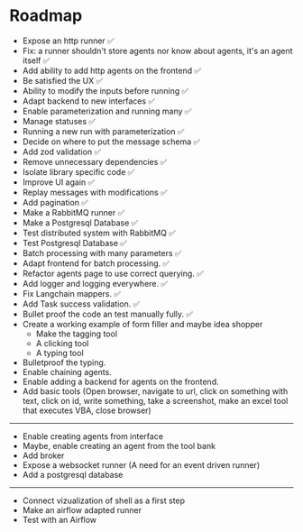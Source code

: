 # Roadmap

- Expose an http runner ✅
- Fix: a runner shouldn't store agents nor know about agents, it's an agent itself ✅
- Add ability to add http agents on the frontend ✅
- Be satisfied the UX ✅
- Ability to modify the inputs before running ✅
- Adapt backend to new interfaces ✅
- Enable parameterization and running many ✅
- Manage statuses ✅
- Running a new run with parameterization ✅
- Decide on where to put the message schema ✅
- Add zod validation ✅
- Remove unnecessary dependencies ✅
- Isolate library specific code ✅
- Improve UI again ✅
- Replay messages with modifications ✅
- Add pagination ✅
- Make a RabbitMQ runner ✅
- Make a Postgresql Database ✅
- Test distributed system with RabbitMQ ✅
- Test Postgresql Database ✅
- Batch processing with many parameters ✅
- Adapt frontend for batch processing. ✅
- Refactor agents page to use correct querying. ✅
- Add logger and logging everywhere. ✅
- Fix Langchain mappers. ✅
- Add Task success validation. ✅
- Bullet proof the code an test manually fully. ✅
- Create a working example of form filler and maybe idea shopper
  - Make the tagging tool
  - A clicking tool
  - A typing tool
- Bulletproof the typing.
- Enable chaining agents.
- Enable adding a backend for agents on the frontend.
- Add basic tools (Open browser, navigate to url, click on something with text, click on id, write something, take a screenshot, make an excel tool that executes VBA, close browser)

---

- Enable creating agents from interface
- Maybe, enable creating an agent from the tool bank
- Add broker
- Expose a websocket runner (A need for an event driven runner)
- Add a postgresql database

---

- Connect vizualization of shell as a first step
- Make an airflow adapted runner
- Test with an Airflow
